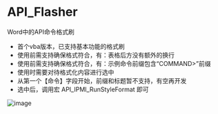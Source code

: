 # API_Flasher
Word中的API命令格式刷

- 首个vba版本，已支持基本功能的格式刷
- 使用前需支持确保格式符合，有：表格后方没有额外的换行
- 使用前需支持确保格式符合，有：示例命令前缀包含“COMMAND>”前缀
- 使用时需要对待格式化内容进行选中
- 从第一个【命令】字段开始，前缀和标题暂不支持，有空再开发 
- 选中后，调用宏 API_IPMI_RunStyleFormat  即可

![image](https://github.com/jchj701/API_Flasher/assets/39901245/ca207b4c-f26f-4df9-97bc-408bfa19e046)

